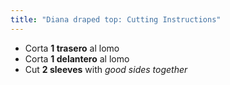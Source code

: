 ```yaml
---
title: "Diana draped top: Cutting Instructions"
---
```


- Corta **1 trasero** al lomo
- Corta **1 delantero** al lomo
- Cut **2 sleeves** with _good sides together_
